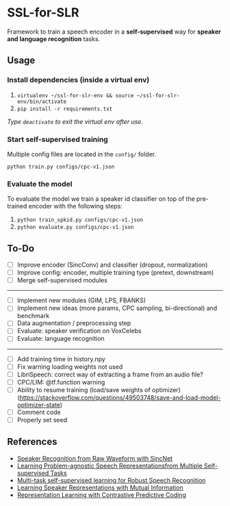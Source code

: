 # SSL-for-SLR

Framework to train a speech encoder in a **self-supervised** way for **speaker and language recognition** tasks.

## Usage

### Install dependencies (inside a virtual env)

1. `virtualenv ~/ssl-for-slr-env && source ~/ssl-for-slr-env/bin/activate`
2. `pip install -r requirements.txt`

*Type `deactivate` to exit the virtual env after use.*

### Start self-supervised training

Multiple config files are located in the `config/` folder.

```
python train.py configs/cpc-v1.json
```

### Evaluate the model

To evaluate the model we train a speaker id classifier on top of the pre-trained encoder with the following steps:

1. `python train_spkid.py configs/cpc-v1.json`
2. `python evaluate.py configs/cpc-v1.json`

## To-Do

- [ ] Improve encoder (SincConv) and classifier (dropout, normalization)
- [ ] Improve config: encoder, multiple training type (pretext, downstream)
- [ ] Merge self-supervised modules

---

- [ ] Implement new modules (GIM, LPS, FBANKS)
- [ ] Implement new ideas (more params, CPC sampling, bi-directional) and benchmark
- [ ] Data augmentation / preprocessing step
- [ ] Evaluate: speaker verification on VoxCelebs
- [ ] Evaluate: language recognition

---

- [ ] Add training time in history.npy
- [ ] Fix warning loading weights not used
- [ ] LibriSpeech: correct way of extracting a frame from an audio file?
- [ ] CPC/LIM: @tf.function warning
- [ ] Ability to resume training (load/save weights of optimizer) (https://stackoverflow.com/questions/49503748/save-and-load-model-optimizer-state)
- [ ] Comment code
- [ ] Properly set seed

## References

- [Speaker Recognition from Raw Waveform with SincNet](https://arxiv.org/abs/1808.00158)
- [Learning Problem-agnostic Speech Representationsfrom Multiple Self-supervised Tasks](https://arxiv.org/pdf/1904.03416.pdf)
- [Multi-task self-supervised learning for Robust Speech Recognition](https://arxiv.org/pdf/2001.09239.pdf)
- [Learning Speaker Representations with Mutual Information](https://arxiv.org/pdf/1812.00271.pdf)
- [Representation Learning with Contrastive Predictive Coding](https://arxiv.org/pdf/1807.03748.pdf)